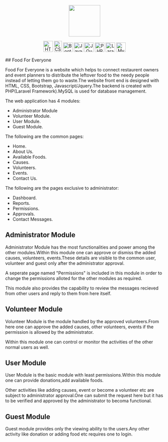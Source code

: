 <p align="center"><img src="https://user-images.githubusercontent.com/27756559/101247868-d2903480-3741-11eb-9355-f6cc40f57298.png" width=100 height=100></p>

<p align="center">    
<img src="https://upload.wikimedia.org/wikipedia/commons/thumb/6/61/HTML5_logo_and_wordmark.svg/512px-HTML5_logo_and_wordmark.svg.png" alt="HTML 5" width=30 height=35>
<img src="https://upload.wikimedia.org/wikipedia/commons/thumb/d/d5/CSS3_logo_and_wordmark.svg/1200px-CSS3_logo_and_wordmark.svg.png" alt="CSS" width=25 height=35>
<img src="https://i.pinimg.com/originals/41/95/cf/4195cf989fac0128a89669f40a1e3496.png" alt="Bootstrap" width=30 height=30>
<img src="https://upload.wikimedia.org/wikipedia/commons/thumb/6/6a/JavaScript-logo.png/768px-JavaScript-logo.png" alt="Javascript" width=30 height=30>
<img src="https://cdn4.iconfinder.com/data/icons/scripting-and-programming-languages/512/JQuery_logo-512.png" alt="JQuery" width=30 height=30>
<img src="https://pngimg.com/uploads/php/php_PNG7.png" alt="PHP" width=30 height=30>
<img src="https://upload.wikimedia.org/wikipedia/commons/thumb/9/9a/Laravel.svg/1200px-Laravel.svg.png" alt="Laravel" width=30 height=30>
<img src="https://pngimg.com/uploads/mysql/mysql_PNG23.png" alt="MySQL" width=30 height=30>

</p>
## Food For Everyone

Food For Everyone is a website which helps to connect restaurent owners and event planners to distribute the leftover food to the needy people instead of letting them go to waste.The website front end is designed with HTML, CSS, Bootstrap, Javascript/Jquery.The backend is created with PHP(Laravel Framework).MySQL is used for database management.

The web application has 4 modules:

- Administrator Module
- Volunteer Module.
- User Module.
- Guest Module.

The following are the common pages:

- Home.
- About Us.
- Available Foods.
- Causes.
- Volunteers.
- Events.
- Contact Us.

The following are the pages exclusive to administrator:

- Dashboard.
- Reports.
- Permissions.
- Approvals.
- Contact Messages.

## Administrator Module

Administrator Module has the most functionalities and power among the other modules.Within this module one can approve or dismiss the added causes, volunteers, events.These details are visible to the common user, volunteer and guest only after the administrator approval.

A seperate page named "Permissions" is included in this module in order to change the permissions alloted for the other modules as required.

This module also provides the capability to review the messages recieved from other users and reply to them from here itself.

## Volunteer Module

Volunteer Module is the module handled by the approved volunteers.From here one can approve the added causes, other volunteers, events if the permission is allowed by the administrator.

Within this module one can control or monitor the activities of the other normal users as well.

## User Module

User Module is the basic module with least permissions.Within this module one can provide donations,add available foods.

Other activities like adding causes, event or become a volunteer etc are subject to administrator approval.One can submit the request here but it has to be verified and approved by the administrator to becoma functional.

## Guest Module

Guest module provides only the viewing ability to the users.Any other activity like donation or adding food etc requires one to login.
